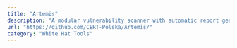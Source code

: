 ```yaml
---
title: "Artemis"
description: "A modular vulnerability scanner with automatic report generation capabilities."
url: "https://github.com/CERT-Polska/Artemis/"
category: "White Hat Tools"
---
```

